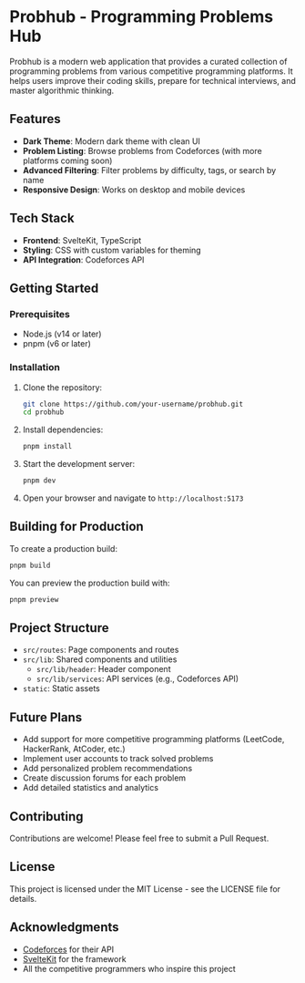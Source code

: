 # Probhub - Programming Problems Hub

Probhub is a modern web application that provides a curated collection of programming problems from various competitive programming platforms. It helps users improve their coding skills, prepare for technical interviews, and master algorithmic thinking.

## Features

- **Dark Theme**: Modern dark theme with clean UI
- **Problem Listing**: Browse problems from Codeforces (with more platforms coming soon)
- **Advanced Filtering**: Filter problems by difficulty, tags, or search by name
- **Responsive Design**: Works on desktop and mobile devices

## Tech Stack

- **Frontend**: SvelteKit, TypeScript
- **Styling**: CSS with custom variables for theming
- **API Integration**: Codeforces API

## Getting Started

### Prerequisites

- Node.js (v14 or later)
- pnpm (v6 or later)

### Installation

1. Clone the repository:

   ```bash
   git clone https://github.com/your-username/probhub.git
   cd probhub
   ```

2. Install dependencies:

   ```bash
   pnpm install
   ```

3. Start the development server:

   ```bash
   pnpm dev
   ```

4. Open your browser and navigate to `http://localhost:5173`

## Building for Production

To create a production build:

```bash
pnpm build
```

You can preview the production build with:

```bash
pnpm preview
```

## Project Structure

- `src/routes`: Page components and routes
- `src/lib`: Shared components and utilities
  - `src/lib/header`: Header component
  - `src/lib/services`: API services (e.g., Codeforces API)
- `static`: Static assets

## Future Plans

- Add support for more competitive programming platforms (LeetCode, HackerRank, AtCoder, etc.)
- Implement user accounts to track solved problems
- Add personalized problem recommendations
- Create discussion forums for each problem
- Add detailed statistics and analytics

## Contributing

Contributions are welcome! Please feel free to submit a Pull Request.

## License

This project is licensed under the MIT License - see the LICENSE file for details.

## Acknowledgments

- [Codeforces](https://codeforces.com/) for their API
- [SvelteKit](https://kit.svelte.dev/) for the framework
- All the competitive programmers who inspire this project
